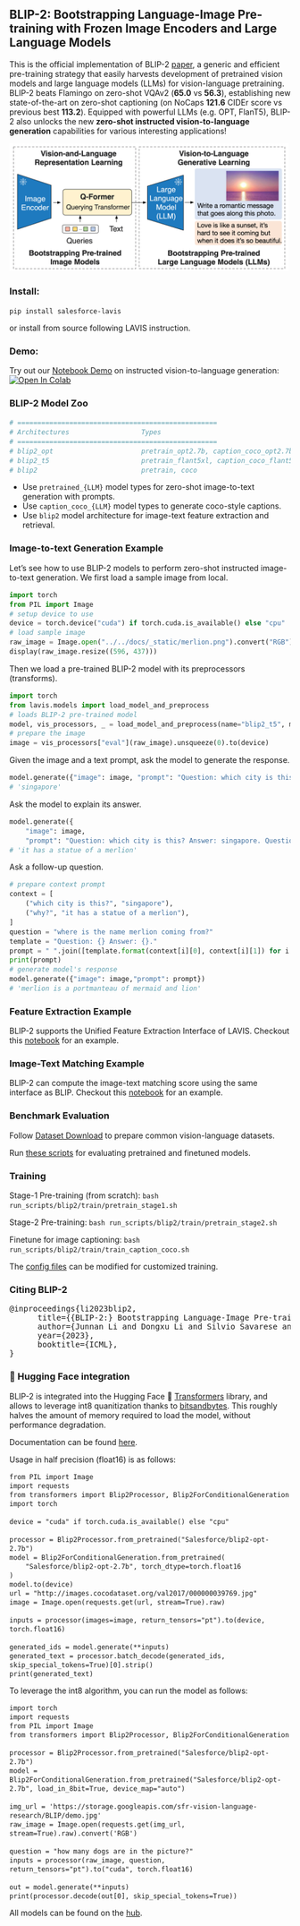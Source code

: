 ## BLIP-2: Bootstrapping Language-Image Pre-training with Frozen Image Encoders and Large Language Models
This is the official implementation of BLIP-2 [paper](https://arxiv.org/abs/2301.12597), a generic and efficient pre-training strategy that easily harvests development of pretrained vision models and large language models (LLMs) for vision-language pretraining. BLIP-2 beats Flamingo on zero-shot VQAv2 (**65.0** vs **56.3**), establishing new state-of-the-art on zero-shot captioning (on NoCaps **121.6** CIDEr score vs previous best **113.2**). Equipped with powerful LLMs (e.g. OPT, FlanT5), BLIP-2 also unlocks the new **zero-shot instructed vision-to-language generation** capabilities for various interesting applications!

<img src="blip2_illustration.png" width="500">

### Install:
```
pip install salesforce-lavis
```
or install from source following LAVIS instruction.

### Demo:
Try out our [Notebook Demo](https://github.com/salesforce/LAVIS/blob/main/examples/blip2_instructed_generation.ipynb) on instructed vision-to-language generation: [![Open In Colab](https://colab.research.google.com/assets/colab-badge.svg)](https://colab.research.google.com/github/salesforce/LAVIS/blob/main/examples/blip2_instructed_generation.ipynb)


### BLIP-2 Model Zoo 
```python
# ==================================================
# Architectures                  Types
# ==================================================
# blip2_opt                      pretrain_opt2.7b, caption_coco_opt2.7b, pretrain_opt6.7b, caption_coco_opt6.7b
# blip2_t5                       pretrain_flant5xl, caption_coco_flant5xl, pretrain_flant5xxl
# blip2                          pretrain, coco
```
- Use ```pretrained_{LLM}``` model types for zero-shot image-to-text generation with prompts.
- Use ```caption_coco_{LLM}``` model types to generate coco-style captions.
- Use ```blip2``` model architecture for image-text feature extraction and retrieval.

### Image-to-text Generation Example
Let’s see how to use BLIP-2 models to perform zero-shot instructed image-to-text generation. We first load a sample image from local.
```python
import torch
from PIL import Image
# setup device to use
device = torch.device("cuda") if torch.cuda.is_available() else "cpu"
# load sample image
raw_image = Image.open("../../docs/_static/merlion.png").convert("RGB")
display(raw_image.resize((596, 437)))
```

Then we load a pre-trained BLIP-2 model with its preprocessors (transforms).
```python
import torch
from lavis.models import load_model_and_preprocess
# loads BLIP-2 pre-trained model
model, vis_processors, _ = load_model_and_preprocess(name="blip2_t5", model_type="pretrain_flant5xxl", is_eval=True, device=device)
# prepare the image
image = vis_processors["eval"](raw_image).unsqueeze(0).to(device)
```

Given the image and a text prompt, ask the model to generate the response.
```python
model.generate({"image": image, "prompt": "Question: which city is this? Answer:"})
# 'singapore'
```

Ask the model to explain its answer.
```python
model.generate({
    "image": image,
    "prompt": "Question: which city is this? Answer: singapore. Question: why?"})
# 'it has a statue of a merlion'    
```




Ask a follow-up question.
```python
# prepare context prompt
context = [
    ("which city is this?", "singapore"),
    ("why?", "it has a statue of a merlion"),
]
question = "where is the name merlion coming from?"
template = "Question: {} Answer: {}."
prompt = " ".join([template.format(context[i][0], context[i][1]) for i in range(len(context))]) + " Question: " + question + " Answer:"
print(prompt)
# generate model's response
model.generate({"image": image,"prompt": prompt})
# 'merlion is a portmanteau of mermaid and lion'
```

### Feature Extraction Example
BLIP-2 supports the Unified Feature Extraction Interface of LAVIS. Checkout this [notebook](https://github.com/salesforce/LAVIS/blob/3446bac20c5646d35ae383ebe6d13cec4f8b00cb/examples/blip2_feature_extraction.ipynb) for an example.

### Image-Text Matching Example
BLIP-2 can compute the image-text matching score using the same interface as BLIP. Checkout this [notebook](https://github.com/salesforce/LAVIS/blob/3446bac20c5646d35ae383ebe6d13cec4f8b00cb/examples/blip2_image_text_matching.ipynb) for an example. 

### Benchmark Evaluation 
Follow [Dataset Download](https://opensource.salesforce.com/LAVIS//latest/getting_started.html#auto-downloading-and-loading-datasets) to prepare common vision-language datasets.

Run [these scripts](https://github.com/salesforce/LAVIS/tree/main/run_scripts/blip2/eval) for evaluating pretrained and finetuned models. 

### Training
Stage-1 Pre-training (from scratch): 
```bash run_scripts/blip2/train/pretrain_stage1.sh```

Stage-2 Pre-training: 
```bash run_scripts/blip2/train/pretrain_stage2.sh```

Finetune for image captioning: 
```bash run_scripts/blip2/train/train_caption_coco.sh```

The [config files](https://github.com/salesforce/LAVIS/tree/main/lavis/projects/blip2/train) can be modified for customized training.

### Citing BLIP-2
<pre>
@inproceedings{li2023blip2,
      title={{BLIP-2:} Bootstrapping Language-Image Pre-training with Frozen Image Encoders and Large Language Models}, 
      author={Junnan Li and Dongxu Li and Silvio Savarese and Steven Hoi},
      year={2023},
      booktitle={ICML},
}</pre>

###  🤗 Hugging Face integration

BLIP-2 is integrated into the Hugging Face 🤗 [Transformers](https://github.com/huggingface/transformers) library, and allows to leverage int8 quanitization thanks to [bitsandbytes](https://github.com/TimDettmers/bitsandbytes). This roughly halves the amount of memory required to load the model, without performance degradation.

Documentation can be found [here](https://huggingface.co/docs/transformers/main/model_doc/blip-2).

Usage in half precision (float16) is as follows:

```
from PIL import Image
import requests
from transformers import Blip2Processor, Blip2ForConditionalGeneration
import torch

device = "cuda" if torch.cuda.is_available() else "cpu"

processor = Blip2Processor.from_pretrained("Salesforce/blip2-opt-2.7b")
model = Blip2ForConditionalGeneration.from_pretrained(
    "Salesforce/blip2-opt-2.7b", torch_dtype=torch.float16
)
model.to(device)
url = "http://images.cocodataset.org/val2017/000000039769.jpg"
image = Image.open(requests.get(url, stream=True).raw)

inputs = processor(images=image, return_tensors="pt").to(device, torch.float16)

generated_ids = model.generate(**inputs)
generated_text = processor.batch_decode(generated_ids, skip_special_tokens=True)[0].strip()
print(generated_text)
```

To leverage the int8 algorithm, you can run the model as follows:

```
import torch
import requests
from PIL import Image
from transformers import Blip2Processor, Blip2ForConditionalGeneration

processor = Blip2Processor.from_pretrained("Salesforce/blip2-opt-2.7b")
model = Blip2ForConditionalGeneration.from_pretrained("Salesforce/blip2-opt-2.7b", load_in_8bit=True, device_map="auto")

img_url = 'https://storage.googleapis.com/sfr-vision-language-research/BLIP/demo.jpg' 
raw_image = Image.open(requests.get(img_url, stream=True).raw).convert('RGB')

question = "how many dogs are in the picture?"
inputs = processor(raw_image, question, return_tensors="pt").to("cuda", torch.float16)

out = model.generate(**inputs)
print(processor.decode(out[0], skip_special_tokens=True))
```

All models can be found on the [hub](https://huggingface.co/models?other=blip-2).